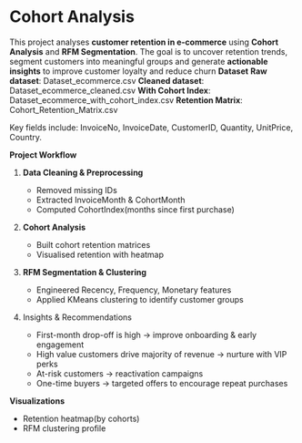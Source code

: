 # Cohort Analysis

This project analyses **customer retention in e-commerce** using **Cohort Analysis** and **RFM Segmentation**. The goal is to uncover retention trends, segment customers into meaningful groups and generate **actionable insights** to improve customer loyalty and reduce churn
**Dataset**
**Raw dataset**: Dataset_ecommerce.csv
**Cleaned dataset**: Dataset_ecommerce_cleaned.csv
**With Cohort Index**: Dataset_ecommerce_with_cohort_index.csv
**Retention Matrix**: Cohort_Retention_Matrix.csv

Key fields include: InvoiceNo, InvoiceDate, CustomerID, Quantity, UnitPrice, Country.

**Project Workflow**

1.  **Data Cleaning & Preprocessing**
     - Removed missing IDs
     - Extracted InvoiceMonth & CohortMonth
     - Computed CohortIndex(months since first purchase)

2. **Cohort Analysis**
     - Built cohort retention matrices
     - Visualised retention with heatmap

3. **RFM Segmentation & Clustering**
    - Engineered Recency, Frequency, Monetary features
    - Applied KMeans clustering to identify customer groups

4. Insights & Recommendations
   - First-month drop-off is high -> improve onboarding & early engagement
   - High value customers drive majority of revenue -> nurture with VIP perks
   - At-risk customers -> reactivation campaigns
   - One-time buyers -> targeted offers to encourage repeat purchases
  
**Visualizations**
   - Retention heatmap(by cohorts)
   - RFM clustering profile
